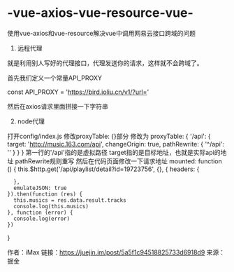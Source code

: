 # -vue-axios-vue-resource-vue-
使用vue-axios和vue-resource解决vue中调用网易云接口跨域的问题

1. 远程代理

就是利用别人写好的代理接口，代理发送你的请求，这样就不会跨域了。

首先我们定义一个常量API_PROXY

const API_PROXY = 'https://bird.ioliu.cn/v1/?url='

然后在axios请求里面拼接一下字符串

2. node代理

打开config/index.js
修改proxyTable: {}部分
修改为
    proxyTable: {
      '/api': {
        target: 'http://music.163.com/api',
        changeOrigin: true,
        pathRewrite: {
          '^/api': ''
        }
      }
    }
第一行的'/api'指的是虚拟路径
target指的是目标地址，也就是实际api的地址
pathRewrite规则重写
然后在代码页面修改一下请求地址
  mounted: function () {
    this.$http.get('/api/playlist/detail?id=19723756', {}, {
      headers: {

      },
      emulateJSON: true
    }).then(function (res) {
      this.musics = res.data.result.tracks
      console.log(this.musics)
    }, function (error) {
      console.log(error)
    })
  }

作者：iMax
链接：https://juejin.im/post/5a5f1c94518825733d6918d9
来源：掘金
